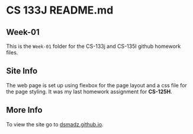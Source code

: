 # CS 133J README.md

## Week-01
This is the `Week-01` folder for the CS-133j and CS-135I github homework files.

## Site Info
The web page is set up using flexbox for the page layout and a css file for the page styling.
It was my last homework assignment for **CS-125H**.

## More Info
To view the site go to [dsmadz.github.io](https://dsmadz.github.io).
